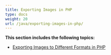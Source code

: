 ```yaml
---
title: Exporting Images in PHP
type: docs
weight: 20
url: /java/exporting-images-in-php/
---
```


**This section includes the following topics:**

- [Exporting Images to Different Formats in PHP](/imaging/java/exporting-images-to-different-formats-in-php/)
